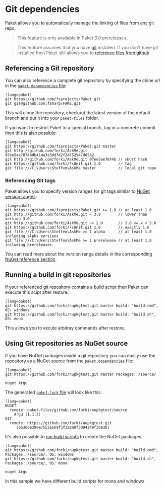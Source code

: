 # Git dependencies

Paket allows you to automatically manage the linking of files from any git repo.

<blockquote>This feature is only available in Paket 3.0 prereleases.</blockquote>

<blockquote>This feature assumes that you have <a href="https://git-scm.com/">git</a> installed.
If you don't have git installed then Paket still allows you to <a href="github-dependencies.html">reference files from github</a>.</blockquote>

## Referencing a Git repository

You can also reference a complete git repository by specifying the clone url in the [`paket.dependencies` file](dependencies-file.html):

    [lang=paket]
    git https://github.com/fsprojects/Paket.git
    git git@github.com:fsharp/FAKE.git

This will clone the repository, checkout the latest version of the default branch and put it into your `paket-files` folder.

If you want to restrict Paket to a special branch, tag or a concrete commit then this is also possible:

    [lang=paket]
    git https://github.com/fsprojects/Paket.git master
    git http://github.com/forki/AskMe.git 97ee5ae7074bdb414a3e5dd7d2f2d752547d0542
    git http://github.com/forki/AskMe.git 97ee5ae7074b // short hash
    git https://github.com/forki/FsUnit.git 1.0        // tag
    git file:///C:\Users\Steffen\AskMe master          // local git repo

### Referencing Git tags

Paket allows you to specify version ranges for git tags similar to [NuGet version ranges](nuget-dependencies.html#Version-constraints):

    [lang=paket]
    git https://github.com/fsprojects/Paket.git >= 1.0 // at least 1.0
    git http://github.com/forki/AskMe.git < 3.0        // lower than version 3.0
    git http://github.com/forki/AskMe.git ~> 2.0       // 2.0 <= x < 3.0
    git https://github.com/forki/FsUnit.git 1.0        // exactly 1.0
    git file:///C:\Users\Steffen\AskMe >= 1 alpha      // at least 1.0 including alpha versions
    git file:///C:\Users\Steffen\AskMe >= 1 prerelease // at least 1.0 including prereleases

You can read more about the version range details in the corresponding [NuGet reference section](nuget-dependencies.html#Version-constraints).

## Running a build in git repositories

If your referenced git repository contains a build script then Paket can execute this scipt after restore:

    [lang=paket]
    git https://github.com/forki/nupkgtest.git master build: "build.cmd", OS: windows
    git https://github.com/forki/nupkgtest.git master build: "build.sh", OS: mono

This allows you to excute arbitray commands after restore.

## Using Git repositories as NuGet source

If you have NuGet packages inside a git repository you can easily use the repository as a NuGet source from the [`paket.dependencies` file](dependencies-file.html):

    [lang=paket]
    git https://github.com/forki/nupkgtest.git master Packages: /source/

    nuget Argu

The generated [`paket.lock` file](lock-file.html) will look like this:

    [lang=paket]
    NUGET
      remote: paket-files/github.com/forki/nupkgtest/source
        Argu (1.1.3)
    GIT
      remote: https://github.com/forki/nupkgtest.git
         (05366e390e7552a569f3f328a0f3094249f3b93b)

It's also possible to [run build scripts](git-dependencies.html#Running-a-build-in-git-repositories) to create the NuGet packages:

    [lang=paket]
    git https://github.com/forki/nupkgtest.git master build: "build.cmd", Packages: /source/, OS: windows
    git https://github.com/forki/nupkgtest.git master build: "build.sh", Packages: /source/, OS: mono

    nuget Argu

In this sample we have different build scripts for mono and windows.
